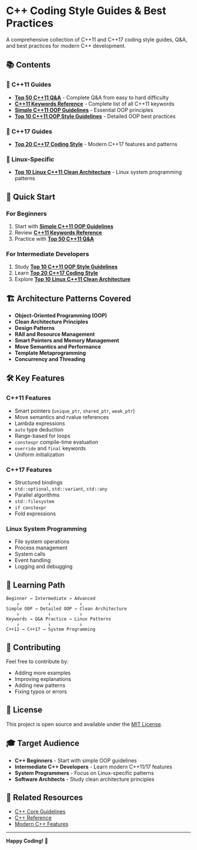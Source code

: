 # C++ Coding Style Guides & Best Practices

A comprehensive collection of C++11 and C++17 coding style guides, Q&A, and best practices for modern C++ development.

## 📚 Contents

### 🎯 **C++11 Guides**
- **[Top 50 C++11 Q&A](top50_cpp11_qa.md)** - Complete Q&A from easy to hard difficulty
- **[C++11 Keywords Reference](cpp11_keywords.md)** - Complete list of all C++11 keywords
- **[Simple C++11 OOP Guidelines](simple_cpp11_oop_guidelines.md)** - Essential OOP principles
- **[Top 10 C++11 OOP Style Guidelines](top10_cpp11_oop_style_guidelines.md)** - Detailed OOP best practices

### 🚀 **C++17 Guides**
- **[Top 20 C++17 Coding Style](top20_cpp17_coding_style.md)** - Modern C++17 features and patterns

### 🐧 **Linux-Specific**
- **[Top 10 Linux C++11 Clean Architecture](top10_linux_cpp11_clean_architecture.md)** - Linux system programming patterns

## 🎯 **Quick Start**

### For Beginners
1. Start with **[Simple C++11 OOP Guidelines](simple_cpp11_oop_guidelines.md)**
2. Review **[C++11 Keywords Reference](cpp11_keywords.md)**
3. Practice with **[Top 50 C++11 Q&A](top50_cpp11_qa.md)**

### For Intermediate Developers
1. Study **[Top 10 C++11 OOP Style Guidelines](top10_cpp11_oop_style_guidelines.md)**
2. Learn **[Top 20 C++17 Coding Style](top20_cpp17_coding_style.md)**
3. Explore **[Top 10 Linux C++11 Clean Architecture](top10_linux_cpp11_clean_architecture.md)**

## 🏗️ **Architecture Patterns Covered**

- **Object-Oriented Programming (OOP)**
- **Clean Architecture Principles**
- **Design Patterns**
- **RAII and Resource Management**
- **Smart Pointers and Memory Management**
- **Move Semantics and Performance**
- **Template Metaprogramming**
- **Concurrency and Threading**

## 🛠️ **Key Features**

### **C++11 Features**
- Smart pointers (`unique_ptr`, `shared_ptr`, `weak_ptr`)
- Move semantics and rvalue references
- Lambda expressions
- `auto` type deduction
- Range-based for loops
- `constexpr` compile-time evaluation
- `override` and `final` keywords
- Uniform initialization

### **C++17 Features**
- Structured bindings
- `std::optional`, `std::variant`, `std::any`
- Parallel algorithms
- `std::filesystem`
- `if constexpr`
- Fold expressions

### **Linux System Programming**
- File system operations
- Process management
- System calls
- Event handling
- Logging and debugging

## 📖 **Learning Path**

```
Beginner → Intermediate → Advanced
    ↓           ↓           ↓
Simple OOP → Detailed OOP → Clean Architecture
    ↓           ↓           ↓
Keywords → Q&A Practice → Linux Patterns
    ↓           ↓           ↓
C++11 → C++17 → System Programming
```

## 🤝 **Contributing**

Feel free to contribute by:
- Adding more examples
- Improving explanations
- Adding new patterns
- Fixing typos or errors

## 📄 **License**

This project is open source and available under the [MIT License](LICENSE).

## 🎓 **Target Audience**

- **C++ Beginners** - Start with simple OOP guidelines
- **Intermediate C++ Developers** - Learn modern C++11/17 features
- **System Programmers** - Focus on Linux-specific patterns
- **Software Architects** - Study clean architecture principles

## 🔗 **Related Resources**

- [C++ Core Guidelines](https://isocpp.github.io/CppCoreGuidelines/)
- [C++ Reference](https://en.cppreference.com/)
- [Modern C++ Features](https://github.com/AnthonyCalandra/modern-cpp-features)

---

**Happy Coding! 🚀** 